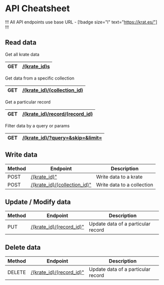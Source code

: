 # API Cheatsheet

!!!
All API endpoints use base URL - [!badge size="l" text="https://krat.es/"]
!!!

## Read data

Get all krate data

| GET | [/(krate_id)s](/) |
| --- | ----------------- |

Get data from a specific collection

| GET | [/(krate_id)/(collection_id)](/) |
| --- | -------------------------------- |

Get a particular record

| GET | [/(krate_id)/record/(record_id)](/) |
| --- | ----------------------------------- |

Filter data by a query or params

| GET | [/(krate_id)/?query=&skip=&limit=](/) |
| --- | ------------------------------------- |

## Write data

| Method | Endpoint                          | Description                |
| ------ | --------------------------------- | -------------------------- |
| POST   | [/(krate_id)"](/)                 | Write data to a krate      |
| POST   | [/(krate_id)/(collection_id)"](/) | Write data to a collection |

## Update / Modify data

| Method | Endpoint                      | Description                        |
| ------ | ----------------------------- | ---------------------------------- |
| PUT    | [/(krate_id)/(record_id)"](/) | Update data of a particular record |

## Delete data

| Method | Endpoint                      | Description                        |
| ------ | ----------------------------- | ---------------------------------- |
| DELETE | [/(krate_id)/(record_id)"](/) | Update data of a particular record |
